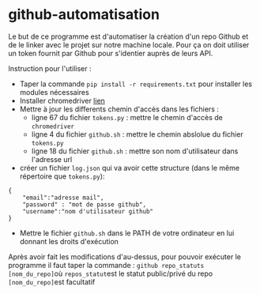 # github-automatisation
Le but de ce programme est d'automatiser la création d'un repo Github et de le linker avec le projet sur notre machine locale. 
Pour ça on doit utiliser un token fournit par Github pour s'identier auprès de leurs API.



Instruction pour l'utiliser : 
  - Taper la commande  ```pip install -r requirements.txt``` pour installer les modules nécessaires
  -  Installer chromedriver [lien](https://chromedriver.chromium.org/downloads) 
  -  Mettre à jour les differents chemin d'accès dans les fichiers :
      -  ligne 67 du fichier ```tokens.py``` : mettre le chemin d'accès de ```chromedriver``` 
      -  ligne 4 du fichier ```github.sh``` : mettre le chemin abslolue du fichier ```tokens.py```
      -  ligne 18 du fichier ```github.sh``` : mettre son nom d'utilisateur dans l'adresse url
  -  créer un fichier ```log.json``` qui va avoir cette structure (dans le même répertoire que ```tokens.py```):
    
    {
        "email":"adresse mail",
        "password" : "mot de passe github",
        "username":"nom d'utilisateur github"
    }
  - Mettre le fichier ```github.sh``` dans le PATH de votre ordinateur en lui donnant les droits d'exécution

  Après avoir fait les modifications d'au-dessus, pour pouvoir exécuter le programme il faut taper la commande : 
  ```github repo_statuts [nom_du_repo]```où  ```repos_statut```est le statut public/privé du repo ```[nom_du_repo]```est facultatif
